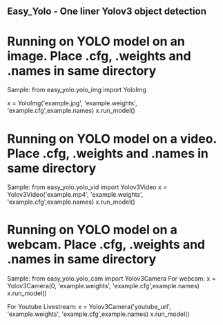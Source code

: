 ## Easy_Yolo - One liner Yolov3 object detection

# Running on YOLO model on an image. Place .cfg, .weights and .names in same directory

Sample:
from easy_yolo.yolo_img import YoloImg


x = YoloImg('example.jpg', 'example.weights', 'example.cfg',example.names)
x.run_model()

# Running on YOLO model on a video. Place .cfg, .weights and .names in same directory

Sample:
from easy_yolo.yolo_vid import Yolov3Video
x = Yolov3Video('example.mp4', 'example.weights', 'example.cfg',example.names)
x.run_model()

# Running on YOLO model on a webcam. Place .cfg, .weights and .names in same directory

Sample:
from easy_yolo.yolo_cam import Yolov3Camera
For webcam:
x = Yolov3Camera(0, 'example.weights', 'example.cfg',example.names)
x.run_model()

For Youtube Livestream:
x = Yolov3Camera('youtube_url', 'example.weights', 'example.cfg',example.names)
x.run_model()

